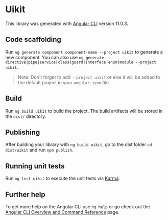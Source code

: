 # Uikit

This library was generated with [Angular CLI](https://github.com/angular/angular-cli) version 11.0.3.

## Code scaffolding

Run `ng generate component component-name --project uikit` to generate a new component. You can also use `ng generate directive|pipe|service|class|guard|interface|enum|module --project uikit`.
> Note: Don't forget to add `--project uikit` or else it will be added to the default project in your `angular.json` file. 

## Build

Run `ng build uikit` to build the project. The build artifacts will be stored in the `dist/` directory.

## Publishing

After building your library with `ng build uikit`, go to the dist folder `cd dist/uikit` and run `npm publish`.

## Running unit tests

Run `ng test uikit` to execute the unit tests via [Karma](https://karma-runner.github.io).

## Further help

To get more help on the Angular CLI use `ng help` or go check out the [Angular CLI Overview and Command Reference](https://angular.io/cli) page.
